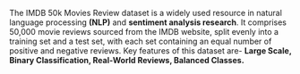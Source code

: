 The IMDB 50k Movies Review dataset is a widely used resource in natural language
processing **(NLP)** and **sentiment analysis research**. It comprises 50,000 movie reviews sourced from the IMDB
website, split evenly into a training set and a test set, with each set containing an equal number of positive and
negative reviews. Key features of this dataset are- **Large Scale, Binary Classification, Real-World Reviews,
Balanced Classes.**
